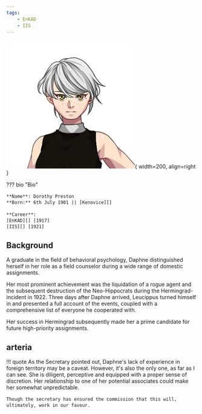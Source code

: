 ```yaml
---
tags:
    - EnKAD
    - IIS
---
```


![Daphne](../assets/people/D1923.png){ width=200, align=right }

??? bio "Bio"

    **Name**: Dorothy Preston  
    **Born:** 6th July 1901 || [Kenovice][]  

    **Career**:  
    [EnKAD][] [1917]  
    [IIS][] [1921]  

## Background
A graduate in the field of behavioral psychology, Daphne distinguished herself in her role as a field counselor during a wide range of domestic assignments.

Her most prominent achievement was the liquidation of a rogue agent and the subsequent destruction of the Neo-Hippocrats during the Hermingrad-incident in 1922. Three days after Daphne arrived, Leucippus turned himself in and presented a full account of the events, coupled with a comprehensive list of everyone he cooperated with.

Her success in Hermingrad subsequently made her a prime candidate for future high-priority assignments.

## arteria
!!! quote 
    As the Secretary pointed out, Daphne's lack of experience in foreign territory may be a caveat. 
    However, it's also the only one, as far as I can see.
    She is diligent, perceptive and equipped with a proper sense of discretion.
    Her relationship to one of her potential associates could make her somewhat unpredictable. 

    Though the secretary has ensured the commission that this will, ultimately, work in our favour.